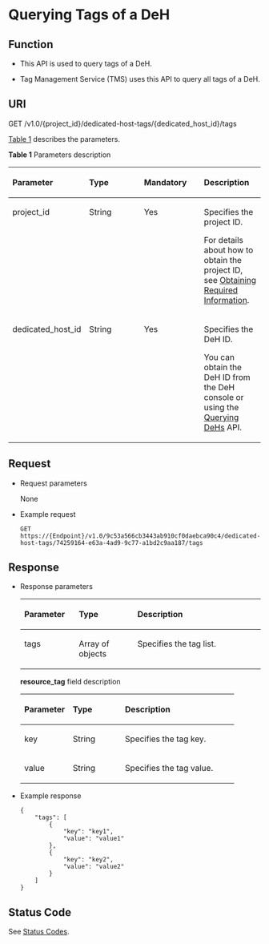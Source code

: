 # Querying Tags of a DeH<a name="EN-US_TOPIC_0134153398"></a>

## Function<a name="section54478915181842"></a>

-   This API is used to query tags of a DeH.

-   Tag Management Service \(TMS\) uses this API to query all tags of a DeH.

## URI<a name="en-us_topic_0057972838_section58912114"></a>

GET /v1.0/\{project\_id\}/dedicated-host-tags/\{dedicated\_host\_id\}/tags

[Table 1](#table291625114015)  describes the parameters.

**Table  1**  Parameters description

<a name="table291625114015"></a>
<table><thead align="left"><tr id="row291610574011"><th class="cellrowborder" valign="top" width="25%" id="mcps1.2.5.1.1"><p id="p64521444164912"><a name="p64521444164912"></a><a name="p64521444164912"></a><strong id="b11812174710154"><a name="b11812174710154"></a><a name="b11812174710154"></a>Parameter</strong></p>
</th>
<th class="cellrowborder" valign="top" width="25%" id="mcps1.2.5.1.2"><p id="p16452114494915"><a name="p16452114494915"></a><a name="p16452114494915"></a><strong id="b618354941512"><a name="b618354941512"></a><a name="b618354941512"></a>Type</strong></p>
</th>
<th class="cellrowborder" valign="top" width="25%" id="mcps1.2.5.1.3"><p id="p69548610432"><a name="p69548610432"></a><a name="p69548610432"></a><strong id="b11103250201516"><a name="b11103250201516"></a><a name="b11103250201516"></a>Mandatory</strong></p>
</th>
<th class="cellrowborder" valign="top" width="25%" id="mcps1.2.5.1.4"><p id="p94521344104916"><a name="p94521344104916"></a><a name="p94521344104916"></a><strong id="b1259175131515"><a name="b1259175131515"></a><a name="b1259175131515"></a>Description</strong></p>
</th>
</tr>
</thead>
<tbody><tr id="row69161956409"><td class="cellrowborder" valign="top" width="25%" headers="mcps1.2.5.1.1 "><p id="p14452174415495"><a name="p14452174415495"></a><a name="p14452174415495"></a>project_id</p>
</td>
<td class="cellrowborder" valign="top" width="25%" headers="mcps1.2.5.1.2 "><p id="p134521443499"><a name="p134521443499"></a><a name="p134521443499"></a>String</p>
</td>
<td class="cellrowborder" valign="top" width="25%" headers="mcps1.2.5.1.3 "><p id="p59527664313"><a name="p59527664313"></a><a name="p59527664313"></a>Yes</p>
</td>
<td class="cellrowborder" valign="top" width="25%" headers="mcps1.2.5.1.4 "><p id="p10452244104914"><a name="p10452244104914"></a><a name="p10452244104914"></a>Specifies the project ID.</p>
<p id="p7376194915119"><a name="p7376194915119"></a><a name="p7376194915119"></a>For details about how to obtain the project ID, see <a href="https://docs.otc.t-systems.com/en-us/api/apiug/apig-en-api-180328009.html" target="_blank" rel="noopener noreferrer">Obtaining Required Information</a>.</p>
</td>
</tr>
<tr id="row129169504014"><td class="cellrowborder" valign="top" width="25%" headers="mcps1.2.5.1.1 "><p id="p3452144416495"><a name="p3452144416495"></a><a name="p3452144416495"></a>dedicated_host_id</p>
</td>
<td class="cellrowborder" valign="top" width="25%" headers="mcps1.2.5.1.2 "><p id="p6452124416491"><a name="p6452124416491"></a><a name="p6452124416491"></a>String</p>
</td>
<td class="cellrowborder" valign="top" width="25%" headers="mcps1.2.5.1.3 "><p id="p095086134310"><a name="p095086134310"></a><a name="p095086134310"></a>Yes</p>
</td>
<td class="cellrowborder" valign="top" width="25%" headers="mcps1.2.5.1.4 "><p id="p1945284419497"><a name="p1945284419497"></a><a name="p1945284419497"></a>Specifies the DeH ID.</p>
<p id="p858154817367"><a name="p858154817367"></a><a name="p858154817367"></a>You can obtain the DeH ID from the DeH console or using the <a href="querying-dehs.md">Querying DeHs</a> API.</p>
</td>
</tr>
</tbody>
</table>

## Request<a name="en-us_topic_0057972838_section60446980"></a>

-   Request parameters

    None

-   Example request

    ```
    GET https://{Endpoint}/v1.0/9c53a566cb3443ab910cf0daebca90c4/dedicated-host-tags/74259164-e63a-4ad9-9c77-a1bd2c9aa187/tags
    ```


## Response<a name="section40529449"></a>

-   Response parameters

    <a name="table19269134632211"></a>
    <table><thead align="left"><tr id="row627217461225"><th class="cellrowborder" valign="top" width="22.67%" id="mcps1.1.4.1.1"><p id="p16273546132213"><a name="p16273546132213"></a><a name="p16273546132213"></a><strong id="b172826101614"><a name="b172826101614"></a><a name="b172826101614"></a>Parameter</strong></p>
    </th>
    <th class="cellrowborder" valign="top" width="24.43%" id="mcps1.1.4.1.2"><p id="p627604632212"><a name="p627604632212"></a><a name="p627604632212"></a><strong id="b771127141611"><a name="b771127141611"></a><a name="b771127141611"></a>Type</strong></p>
    </th>
    <th class="cellrowborder" valign="top" width="52.900000000000006%" id="mcps1.1.4.1.3"><p id="p1027674613222"><a name="p1027674613222"></a><a name="p1027674613222"></a><strong id="b1865285162"><a name="b1865285162"></a><a name="b1865285162"></a>Description</strong></p>
    </th>
    </tr>
    </thead>
    <tbody><tr id="row132775466226"><td class="cellrowborder" valign="top" width="22.67%" headers="mcps1.1.4.1.1 "><p id="p22791746162215"><a name="p22791746162215"></a><a name="p22791746162215"></a>tags</p>
    </td>
    <td class="cellrowborder" valign="top" width="24.43%" headers="mcps1.1.4.1.2 "><p id="p528064612220"><a name="p528064612220"></a><a name="p528064612220"></a>Array of objects</p>
    </td>
    <td class="cellrowborder" valign="top" width="52.900000000000006%" headers="mcps1.1.4.1.3 "><p id="p1528117465221"><a name="p1528117465221"></a><a name="p1528117465221"></a>Specifies the tag list.</p>
    </td>
    </tr>
    </tbody>
    </table>

    **resource\_tag**  field description

    <a name="table354841117456"></a>
    <table><thead align="left"><tr id="row11550211164514"><th class="cellrowborder" valign="top" width="22.68%" id="mcps1.1.4.1.1"><p id="p6993140202415"><a name="p6993140202415"></a><a name="p6993140202415"></a><strong id="b5443230166"><a name="b5443230166"></a><a name="b5443230166"></a>Parameter</strong></p>
    </th>
    <th class="cellrowborder" valign="top" width="24.42%" id="mcps1.1.4.1.2"><p id="p179969011243"><a name="p179969011243"></a><a name="p179969011243"></a><strong id="b9116181713164"><a name="b9116181713164"></a><a name="b9116181713164"></a>Type</strong></p>
    </th>
    <th class="cellrowborder" valign="top" width="52.900000000000006%" id="mcps1.1.4.1.3"><p id="p1299770122412"><a name="p1299770122412"></a><a name="p1299770122412"></a><strong id="b8334174712917"><a name="b8334174712917"></a><a name="b8334174712917"></a>Description</strong></p>
    </th>
    </tr>
    </thead>
    <tbody><tr id="row19550611164513"><td class="cellrowborder" valign="top" width="22.68%" headers="mcps1.1.4.1.1 "><p id="p1505192415"><a name="p1505192415"></a><a name="p1505192415"></a>key</p>
    </td>
    <td class="cellrowborder" valign="top" width="24.42%" headers="mcps1.1.4.1.2 "><p id="p12431102414"><a name="p12431102414"></a><a name="p12431102414"></a>String</p>
    </td>
    <td class="cellrowborder" valign="top" width="52.900000000000006%" headers="mcps1.1.4.1.3 "><p id="p1651311249"><a name="p1651311249"></a><a name="p1651311249"></a>Specifies the tag key.</p>
    </td>
    </tr>
    <tr id="row1455017119455"><td class="cellrowborder" valign="top" width="22.68%" headers="mcps1.1.4.1.1 "><p id="p37191182412"><a name="p37191182412"></a><a name="p37191182412"></a>value</p>
    </td>
    <td class="cellrowborder" valign="top" width="24.42%" headers="mcps1.1.4.1.2 "><p id="p6116115249"><a name="p6116115249"></a><a name="p6116115249"></a>String</p>
    </td>
    <td class="cellrowborder" valign="top" width="52.900000000000006%" headers="mcps1.1.4.1.3 "><p id="p911191112415"><a name="p911191112415"></a><a name="p911191112415"></a>Specifies the tag value.</p>
    </td>
    </tr>
    </tbody>
    </table>

-   Example response

    ```
    {
        "tags": [
            {
                "key": "key1", 
                "value": "value1"
            },
            {
                "key": "key2", 
                "value": "value2"
            }
        ]
    }
    ```


## Status Code<a name="section9992350"></a>

See  [Status Codes](status-codes.md).

